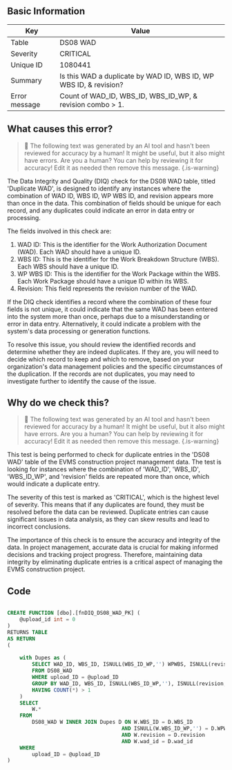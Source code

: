 ## Basic Information
| Key         | Value          |
|-------------|----------------|
| Table       | DS08 WAD |
| Severity    | CRITICAL |
| Unique ID   | 1080441   |
| Summary     | Is this WAD a duplicate by WAD ID, WBS ID, WP WBS ID, & revision? |
| Error message | Count of WAD_ID, WBS_ID, WBS_ID_WP, & revision combo > 1. |

## What causes this error?

> :robot: The following text was generated by an AI tool and hasn't been reviewed for accuracy by a human! It might be useful, but it also might have errors. Are you a human? You can help by reviewing it for accuracy! Edit it as needed then remove this message.
{.is-warning}

The Data Integrity and Quality (DIQ) check for the DS08 WAD table, titled 'Duplicate WAD', is designed to identify any instances where the combination of WAD ID, WBS ID, WP WBS ID, and revision appears more than once in the data. This combination of fields should be unique for each record, and any duplicates could indicate an error in data entry or processing.

The fields involved in this check are:

1. WAD ID: This is the identifier for the Work Authorization Document (WAD). Each WAD should have a unique ID.
2. WBS ID: This is the identifier for the Work Breakdown Structure (WBS). Each WBS should have a unique ID.
3. WP WBS ID: This is the identifier for the Work Package within the WBS. Each Work Package should have a unique ID within its WBS.
4. Revision: This field represents the revision number of the WAD. 

If the DIQ check identifies a record where the combination of these four fields is not unique, it could indicate that the same WAD has been entered into the system more than once, perhaps due to a misunderstanding or error in data entry. Alternatively, it could indicate a problem with the system's data processing or generation functions. 

To resolve this issue, you should review the identified records and determine whether they are indeed duplicates. If they are, you will need to decide which record to keep and which to remove, based on your organization's data management policies and the specific circumstances of the duplication. If the records are not duplicates, you may need to investigate further to identify the cause of the issue.
## Why do we check this?

> :robot: The following text was generated by an AI tool and hasn't been reviewed for accuracy by a human! It might be useful, but it also might have errors. Are you a human? You can help by reviewing it for accuracy! Edit it as needed then remove this message.
{.is-warning}

This test is being performed to check for duplicate entries in the 'DS08 WAD' table of the EVMS construction project management data. The test is looking for instances where the combination of 'WAD_ID', 'WBS_ID', 'WBS_ID_WP', and 'revision' fields are repeated more than once, which would indicate a duplicate entry.

The severity of this test is marked as 'CRITICAL', which is the highest level of severity. This means that if any duplicates are found, they must be resolved before the data can be reviewed. Duplicate entries can cause significant issues in data analysis, as they can skew results and lead to incorrect conclusions. 

The importance of this check is to ensure the accuracy and integrity of the data. In project management, accurate data is crucial for making informed decisions and tracking project progress. Therefore, maintaining data integrity by eliminating duplicate entries is a critical aspect of managing the EVMS construction project.
## Code

```sql

CREATE FUNCTION [dbo].[fnDIQ_DS08_WAD_PK] (
	@upload_id int = 0
)
RETURNS TABLE
AS RETURN
(
	
	with Dupes as (
		SELECT WAD_ID, WBS_ID, ISNULL(WBS_ID_WP,'') WPWBS, ISNULL(revision,'') revision
		FROM DS08_WAD
		WHERE upload_ID = @upload_ID
		GROUP BY WAD_ID, WBS_ID, ISNULL(WBS_ID_WP,''), ISNULL(revision,'')
		HAVING COUNT(*) > 1
	)
	SELECT 
		W.*
	FROM
		DS08_WAD W INNER JOIN Dupes D ON W.WBS_ID = D.WBS_ID
									 AND ISNULL(W.WBS_ID_WP,'') = D.WPWBS
									 AND W.revision = D.revision
									 AND W.wad_id = D.wad_id
	WHERE
		upload_ID = @upload_ID
)
```
